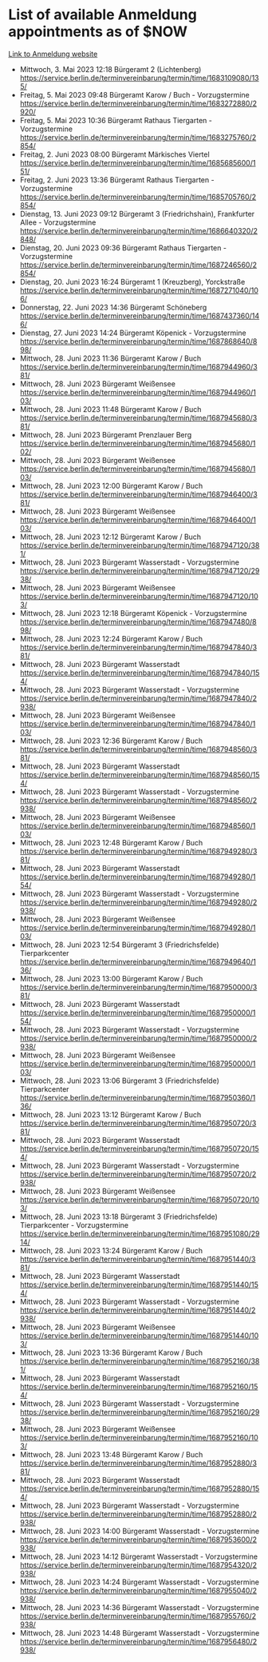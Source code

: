 # List of available Anmeldung appointments as of $NOW
[Link to Anmeldung website](https://service.berlin.de/terminvereinbarung/termin/tag.php?termin=1&anliegen[]=120686&dienstleisterlist=122210,122217,327316,122219,327312,122227,327314,122231,327346,122243,327348,122254,122252,329742,122260,329745,122262,329748,122271,327278,122273,327274,122277,327276,330436,122280,327294,122282,327290,122284,327292,122291,327270,122285,327266,122286,327264,122296,327268,150230,329760,122297,327286,122294,327284,122312,329763,122314,329775,122304,327330,122311,327334,122309,327332,317869,122281,327352,122279,329772,122283,122276,327324,122274,327326,122267,329766,122246,327318,122251,327320,122257,327322,122208,327298,122226,327300&herkunft=http%3A%2F%2Fservice.berlin.de%2Fdienstleistung%2F120686%2F)
- Mittwoch, 3. Mai 2023 12:18 Bürgeramt 2 (Lichtenberg) https://service.berlin.de/terminvereinbarung/termin/time/1683109080/135/
- Freitag, 5. Mai 2023 09:48 Bürgeramt Karow / Buch - Vorzugstermine https://service.berlin.de/terminvereinbarung/termin/time/1683272880/2920/
- Freitag, 5. Mai 2023 10:36 Bürgeramt Rathaus Tiergarten - Vorzugstermine https://service.berlin.de/terminvereinbarung/termin/time/1683275760/2854/
- Freitag, 2. Juni 2023 08:00 Bürgeramt Märkisches Viertel https://service.berlin.de/terminvereinbarung/termin/time/1685685600/151/
- Freitag, 2. Juni 2023 13:36 Bürgeramt Rathaus Tiergarten - Vorzugstermine https://service.berlin.de/terminvereinbarung/termin/time/1685705760/2854/
- Dienstag, 13. Juni 2023 09:12 Bürgeramt 3 (Friedrichshain), Frankfurter Allee - Vorzugstermine https://service.berlin.de/terminvereinbarung/termin/time/1686640320/2848/
- Dienstag, 20. Juni 2023 09:36 Bürgeramt Rathaus Tiergarten - Vorzugstermine https://service.berlin.de/terminvereinbarung/termin/time/1687246560/2854/
- Dienstag, 20. Juni 2023 16:24 Bürgeramt 1 (Kreuzberg), Yorckstraße https://service.berlin.de/terminvereinbarung/termin/time/1687271040/106/
- Donnerstag, 22. Juni 2023 14:36 Bürgeramt Schöneberg https://service.berlin.de/terminvereinbarung/termin/time/1687437360/146/
- Dienstag, 27. Juni 2023 14:24 Bürgeramt Köpenick - Vorzugstermine https://service.berlin.de/terminvereinbarung/termin/time/1687868640/898/
- Mittwoch, 28. Juni 2023 11:36 Bürgeramt Karow / Buch https://service.berlin.de/terminvereinbarung/termin/time/1687944960/381/
- Mittwoch, 28. Juni 2023  Bürgeramt Weißensee https://service.berlin.de/terminvereinbarung/termin/time/1687944960/103/
- Mittwoch, 28. Juni 2023 11:48 Bürgeramt Karow / Buch https://service.berlin.de/terminvereinbarung/termin/time/1687945680/381/
- Mittwoch, 28. Juni 2023  Bürgeramt Prenzlauer Berg https://service.berlin.de/terminvereinbarung/termin/time/1687945680/102/
- Mittwoch, 28. Juni 2023  Bürgeramt Weißensee https://service.berlin.de/terminvereinbarung/termin/time/1687945680/103/
- Mittwoch, 28. Juni 2023 12:00 Bürgeramt Karow / Buch https://service.berlin.de/terminvereinbarung/termin/time/1687946400/381/
- Mittwoch, 28. Juni 2023  Bürgeramt Weißensee https://service.berlin.de/terminvereinbarung/termin/time/1687946400/103/
- Mittwoch, 28. Juni 2023 12:12 Bürgeramt Karow / Buch https://service.berlin.de/terminvereinbarung/termin/time/1687947120/381/
- Mittwoch, 28. Juni 2023  Bürgeramt Wasserstadt - Vorzugstermine https://service.berlin.de/terminvereinbarung/termin/time/1687947120/2938/
- Mittwoch, 28. Juni 2023  Bürgeramt Weißensee https://service.berlin.de/terminvereinbarung/termin/time/1687947120/103/
- Mittwoch, 28. Juni 2023 12:18 Bürgeramt Köpenick - Vorzugstermine https://service.berlin.de/terminvereinbarung/termin/time/1687947480/898/
- Mittwoch, 28. Juni 2023 12:24 Bürgeramt Karow / Buch https://service.berlin.de/terminvereinbarung/termin/time/1687947840/381/
- Mittwoch, 28. Juni 2023  Bürgeramt Wasserstadt https://service.berlin.de/terminvereinbarung/termin/time/1687947840/154/
- Mittwoch, 28. Juni 2023  Bürgeramt Wasserstadt - Vorzugstermine https://service.berlin.de/terminvereinbarung/termin/time/1687947840/2938/
- Mittwoch, 28. Juni 2023  Bürgeramt Weißensee https://service.berlin.de/terminvereinbarung/termin/time/1687947840/103/
- Mittwoch, 28. Juni 2023 12:36 Bürgeramt Karow / Buch https://service.berlin.de/terminvereinbarung/termin/time/1687948560/381/
- Mittwoch, 28. Juni 2023  Bürgeramt Wasserstadt https://service.berlin.de/terminvereinbarung/termin/time/1687948560/154/
- Mittwoch, 28. Juni 2023  Bürgeramt Wasserstadt - Vorzugstermine https://service.berlin.de/terminvereinbarung/termin/time/1687948560/2938/
- Mittwoch, 28. Juni 2023  Bürgeramt Weißensee https://service.berlin.de/terminvereinbarung/termin/time/1687948560/103/
- Mittwoch, 28. Juni 2023 12:48 Bürgeramt Karow / Buch https://service.berlin.de/terminvereinbarung/termin/time/1687949280/381/
- Mittwoch, 28. Juni 2023  Bürgeramt Wasserstadt https://service.berlin.de/terminvereinbarung/termin/time/1687949280/154/
- Mittwoch, 28. Juni 2023  Bürgeramt Wasserstadt - Vorzugstermine https://service.berlin.de/terminvereinbarung/termin/time/1687949280/2938/
- Mittwoch, 28. Juni 2023  Bürgeramt Weißensee https://service.berlin.de/terminvereinbarung/termin/time/1687949280/103/
- Mittwoch, 28. Juni 2023 12:54 Bürgeramt 3 (Friedrichsfelde) Tierparkcenter https://service.berlin.de/terminvereinbarung/termin/time/1687949640/136/
- Mittwoch, 28. Juni 2023 13:00 Bürgeramt Karow / Buch https://service.berlin.de/terminvereinbarung/termin/time/1687950000/381/
- Mittwoch, 28. Juni 2023  Bürgeramt Wasserstadt https://service.berlin.de/terminvereinbarung/termin/time/1687950000/154/
- Mittwoch, 28. Juni 2023  Bürgeramt Wasserstadt - Vorzugstermine https://service.berlin.de/terminvereinbarung/termin/time/1687950000/2938/
- Mittwoch, 28. Juni 2023  Bürgeramt Weißensee https://service.berlin.de/terminvereinbarung/termin/time/1687950000/103/
- Mittwoch, 28. Juni 2023 13:06 Bürgeramt 3 (Friedrichsfelde) Tierparkcenter https://service.berlin.de/terminvereinbarung/termin/time/1687950360/136/
- Mittwoch, 28. Juni 2023 13:12 Bürgeramt Karow / Buch https://service.berlin.de/terminvereinbarung/termin/time/1687950720/381/
- Mittwoch, 28. Juni 2023  Bürgeramt Wasserstadt https://service.berlin.de/terminvereinbarung/termin/time/1687950720/154/
- Mittwoch, 28. Juni 2023  Bürgeramt Wasserstadt - Vorzugstermine https://service.berlin.de/terminvereinbarung/termin/time/1687950720/2938/
- Mittwoch, 28. Juni 2023  Bürgeramt Weißensee https://service.berlin.de/terminvereinbarung/termin/time/1687950720/103/
- Mittwoch, 28. Juni 2023 13:18 Bürgeramt 3 (Friedrichsfelde) Tierparkcenter - Vorzugstermine https://service.berlin.de/terminvereinbarung/termin/time/1687951080/2914/
- Mittwoch, 28. Juni 2023 13:24 Bürgeramt Karow / Buch https://service.berlin.de/terminvereinbarung/termin/time/1687951440/381/
- Mittwoch, 28. Juni 2023  Bürgeramt Wasserstadt https://service.berlin.de/terminvereinbarung/termin/time/1687951440/154/
- Mittwoch, 28. Juni 2023  Bürgeramt Wasserstadt - Vorzugstermine https://service.berlin.de/terminvereinbarung/termin/time/1687951440/2938/
- Mittwoch, 28. Juni 2023  Bürgeramt Weißensee https://service.berlin.de/terminvereinbarung/termin/time/1687951440/103/
- Mittwoch, 28. Juni 2023 13:36 Bürgeramt Karow / Buch https://service.berlin.de/terminvereinbarung/termin/time/1687952160/381/
- Mittwoch, 28. Juni 2023  Bürgeramt Wasserstadt https://service.berlin.de/terminvereinbarung/termin/time/1687952160/154/
- Mittwoch, 28. Juni 2023  Bürgeramt Wasserstadt - Vorzugstermine https://service.berlin.de/terminvereinbarung/termin/time/1687952160/2938/
- Mittwoch, 28. Juni 2023  Bürgeramt Weißensee https://service.berlin.de/terminvereinbarung/termin/time/1687952160/103/
- Mittwoch, 28. Juni 2023 13:48 Bürgeramt Karow / Buch https://service.berlin.de/terminvereinbarung/termin/time/1687952880/381/
- Mittwoch, 28. Juni 2023  Bürgeramt Wasserstadt https://service.berlin.de/terminvereinbarung/termin/time/1687952880/154/
- Mittwoch, 28. Juni 2023  Bürgeramt Wasserstadt - Vorzugstermine https://service.berlin.de/terminvereinbarung/termin/time/1687952880/2938/
- Mittwoch, 28. Juni 2023 14:00 Bürgeramt Wasserstadt - Vorzugstermine https://service.berlin.de/terminvereinbarung/termin/time/1687953600/2938/
- Mittwoch, 28. Juni 2023 14:12 Bürgeramt Wasserstadt - Vorzugstermine https://service.berlin.de/terminvereinbarung/termin/time/1687954320/2938/
- Mittwoch, 28. Juni 2023 14:24 Bürgeramt Wasserstadt - Vorzugstermine https://service.berlin.de/terminvereinbarung/termin/time/1687955040/2938/
- Mittwoch, 28. Juni 2023 14:36 Bürgeramt Wasserstadt - Vorzugstermine https://service.berlin.de/terminvereinbarung/termin/time/1687955760/2938/
- Mittwoch, 28. Juni 2023 14:48 Bürgeramt Wasserstadt - Vorzugstermine https://service.berlin.de/terminvereinbarung/termin/time/1687956480/2938/
